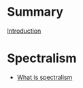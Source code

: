 # Summary

[Introduction](README.md)

# Spectralism
- [What is spectralism](./spectralism/intro.md)
